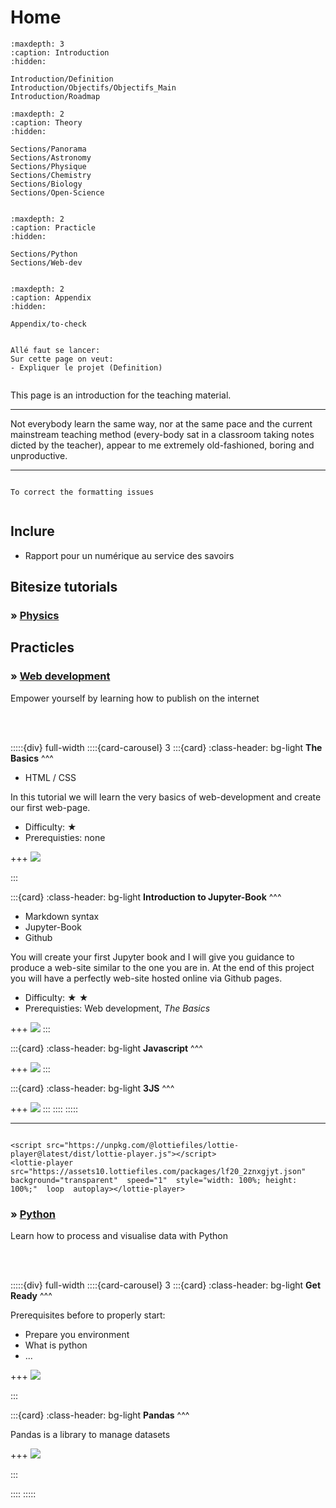 # Home

```{toctree}
:maxdepth: 3
:caption: Introduction
:hidden:

Introduction/Definition
Introduction/Objectifs/Objectifs_Main
Introduction/Roadmap
```

```{toctree}
:maxdepth: 2
:caption: Theory
:hidden:

Sections/Panorama
Sections/Astronomy
Sections/Physique
Sections/Chemistry
Sections/Biology
Sections/Open-Science


```

```{toctree}
:maxdepth: 2
:caption: Practicle
:hidden:

Sections/Python
Sections/Web-dev


```

```{toctree}
:maxdepth: 2
:caption: Appendix
:hidden:

Appendix/to-check

```

```{admonition} C'est parti

Allé faut se lancer:
Sur cette page on veut:
- Expliquer le projet (Definition)


```

This page is an introduction for the teaching material.

***
Not everybody learn the same way, nor at the same pace and the current mainstream teaching method (every-body sat in a classroom taking notes dicted by the teacher), appear to me extremely old-fashioned, boring and unproductive.

***


```{note}

To correct the formatting issues


```

## Inclure

- Rapport pour un numérique au service des savoirs 



## Bitesize tutorials


### <strong>&#187;  <u>Physics </u></strong>



## Practicles

<script src="https://unpkg.com/@lottiefiles/lottie-player@latest/dist/lottie-player.js"></script>
<lottie-player src="https://assets7.lottiefiles.com/packages/lf20_jtbfg2nb.json"  background="transparent"  speed="1"  style="width: 100%; height: 100%;"  loop  autoplay></lottie-player>


### <strong>&#187;  <u>Web development </u></strong>

<p class="emphase">Empower yourself by learning how to publish on the internet</p>

<br>
<br>

:::::{div} full-width
::::{card-carousel} 3
:::{card}
:class-header: bg-light
**The Basics**
^^^
- HTML / CSS

In this tutorial we will learn the very basics of web-development and create our first web-page.

- Difficulty: &#9733; <br>
- Prerequisties: none

+++
[<img src="https://img.shields.io/badge/Teaching-Practicle/WebDev/HTML_CSS-purple.svg?logo=data:Docs/SFP-logo.png">](https://deugz.github.io/nb-teaching/_build/html/Practicle/WebDev/HTML_CSS/HTML_CSS.html) 

:::

:::{card}
:class-header: bg-light
**Introduction to Jupyter-Book**
^^^
- Markdown syntax
- Jupyter-Book
- Github

You will create your first Jupyter book and I will give you guidance to produce a web-site similar to the one you are in. At the end of this project you will have a perfectly web-site hosted online via Github pages. 

- Difficulty: &#9733; &#9733; <br>
- Prerequisties: Web development, *The Basics*

+++
[<img src="https://img.shields.io/badge/Teaching-Practicle/WebDev/Jupyter_Book-purple.svg?logo=data:Docs/SFP-logo.png">](https://deugz.github.io/nb-teaching/_build/html/Practicle/WebDev/Jupyter_Book/Jupyter_Book.html) 
:::

:::{card}
:class-header: bg-light
**Javascript**
^^^

+++
[<img src="https://img.shields.io/badge/Teaching-Practicle/WebDev/Javascript-purple.svg?logo=data:Docs/SFP-logo.png">](https://deugz.github.io/nb-teaching/_build/html/Practicle/WebDev/Javascript/Javascript.html) 
:::

:::{card}
:class-header: bg-light
**3JS**
^^^

+++
[<img src="https://img.shields.io/badge/Teaching-Practicle/WebDev/3JS-purple.svg?logo=data:Docs/SFP-logo.png">](https://deugz.github.io/nb-teaching/_build/html/Practicle/WebDev/3JS/3JS.html) 
:::
::::
:::::

***

```{margin}

<script src="https://unpkg.com/@lottiefiles/lottie-player@latest/dist/lottie-player.js"></script>
<lottie-player src="https://assets10.lottiefiles.com/packages/lf20_2znxgjyt.json"  background="transparent"  speed="1"  style="width: 100%; height: 100%;"  loop  autoplay></lottie-player>
```

### <strong>&#187;  <u>Python </u></strong>



<p class="emphase">Learn how to process and visualise data with Python</p>

<br>
<br>


:::::{div} full-width
::::{card-carousel} 3
:::{card}
:class-header: bg-light
**Get Ready**
^^^

Prerequisites before to properly start:
- Prepare you environment
- What is python
- ...

+++
[<img src="https://img.shields.io/badge/Teaching-Practicle/Python/Get_Ready-purple.svg?logo=data:Docs/SFP-logo.png">](https://deugz.github.io/nb-teaching/_build/html/Practicle/Python/Get_Ready/Get_Ready.html) 

:::

:::{card}
:class-header: bg-light
**Pandas**
^^^

Pandas is a library to manage datasets

+++
[<img src="https://img.shields.io/badge/Teaching-Practicle/Python/Pandas-purple.svg?logo=data:Docs/SFP-logo.png">](https://deugz.github.io/nb-teaching/_build/html/Practicle/Python/Pandas/Pandas.html) 

:::

::::
:::::






